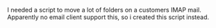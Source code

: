 I needed a script to move a lot of folders on a customers IMAP mail. 
Apparently no email client support this, so i created this script instead.